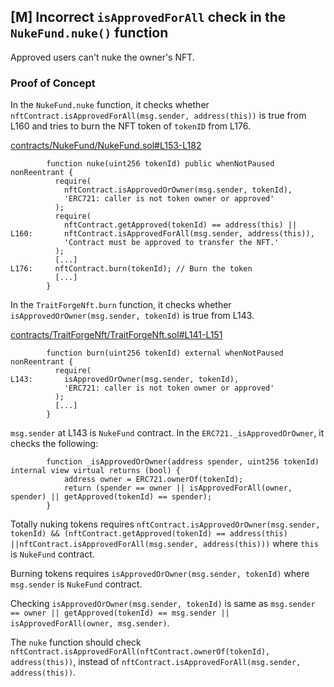 ## [M] Incorrect `isApprovedForAll` check in the `NukeFund.nuke()` function

Approved users can't nuke the owner's NFT.

### Proof of Concept

In the `NukeFund.nuke` function, it checks whether `nftContract.isApprovedForAll(msg.sender, address(this))` is true from L160 and tries to burn the NFT token of `tokenID` from L176.

[contracts/NukeFund/NukeFund.sol#L153-L182](repos/2024-07-traitforge/contracts/NukeFund/NukeFund.sol#L153-L182)

```solidity
        function nuke(uint256 tokenId) public whenNotPaused nonReentrant {
          require(
            nftContract.isApprovedOrOwner(msg.sender, tokenId),
            'ERC721: caller is not token owner or approved'
          );
          require(
            nftContract.getApproved(tokenId) == address(this) ||
L160:       nftContract.isApprovedForAll(msg.sender, address(this)),
            'Contract must be approved to transfer the NFT.'
          );
          [...]
L176:     nftContract.burn(tokenId); // Burn the token
          [...]
        }
```

In the `TraitForgeNft.burn` function, it checks whether `isApprovedOrOwner(msg.sender, tokenId)` is true from L143.

[contracts/TraitForgeNft/TraitForgeNft.sol#L141-L151](repos/2024-07-traitforge/contracts/TraitForgeNft/TraitForgeNft.sol#L141-L151)

```solidity
        function burn(uint256 tokenId) external whenNotPaused nonReentrant {
          require(
L143:       isApprovedOrOwner(msg.sender, tokenId),
            'ERC721: caller is not token owner or approved'
          );
          [...]
        }
```

`msg.sender` at L143 is `NukeFund` contract. In the `ERC721._isApprovedOrOwner`, it checks the following:

```solidity
        function _isApprovedOrOwner(address spender, uint256 tokenId) internal view virtual returns (bool) {
            address owner = ERC721.ownerOf(tokenId);
            return (spender == owner || isApprovedForAll(owner, spender) || getApproved(tokenId) == spender);
        }
```

Totally nuking tokens requires `nftContract.isApprovedOrOwner(msg.sender, tokenId) && (nftContract.getApproved(tokenId) == address(this) ||nftContract.isApprovedForAll(msg.sender, address(this)))` where `this` is `NukeFund` contract.

Burning tokens requires `isApprovedOrOwner(msg.sender, tokenId)` where `msg.sender` is `NukeFund` contract.

Checking `isApprovedOrOwner(msg.sender, tokenId)` is same as `msg.sender == owner || getApproved(tokenId) == msg.sender || isApprovedForAll(owner, msg.sender)`.

The `nuke` function should check `nftContract.isApprovedForAll(nftContract.ownerOf(tokenId), address(this))`, instead of `nftContract.isApprovedForAll(msg.sender, address(this))`.



